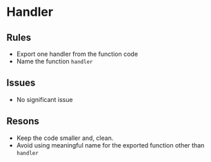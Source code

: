 # Handler

## Rules

* Export one handler from the function code
* Name the function `handler`

## Issues

* No significant issue 

## Resons 

* Keep the code smaller and, clean.
* Avoid using meaningful name for the exported function other than `handler` 

